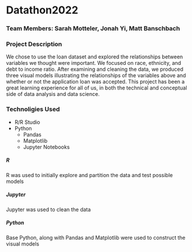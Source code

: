 # Datathon2022
### Team Members: Sarah Motteler, Jonah Yi, Matt Banschbach


### Project Description
  We chose to use the loan dataset and explored the relationships between variables we thought were important. We focused on race, ethnicity, and debt to income ratio. After examining and cleaning the data, we produced three visual models illustrating the relationships of the variables above and whether or not the application loan was accepted. This project has been a great learning experience for all of us, in both the technical and conceptual side of data analysis and data science.

### Technoligies Used
- R/R Studio
- Python
  - Pandas
  - Matplotlib
  - Jupyter Notebooks

##### R
R was used to initially explore and partition the data and test possible models

##### Jupyter
Jupyter was used to clean the data

##### Python
Base Python, along with Pandas and Matplotlib were used to construct the visual models
